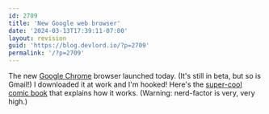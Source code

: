 ```yaml
---
id: 2709
title: 'New Google web browser'
date: '2024-03-13T17:39:11-07:00'
layout: revision
guid: 'https://blog.devlord.io/?p=2709'
permalink: '/?p=2709'
---
```


The new <a href="http://www.google.com/chrome">Google Chrome</a> browser launched today.  (It's still in beta, but so is Gmail!)   I downloaded it at work and I'm hooked!  Here's the <a href="http://blogoscoped.com/google-chrome/">super-cool comic book</a> that explains how it works.  (Warning: nerd-factor is very, very high.)<div class="blogger-post-footer"><img width='1' height='1' src='https://blogger.googleusercontent.com/tracker/2602771351651662379-8089870179780838195?l=mustfollow.blogspot.com' alt='' /></div>
